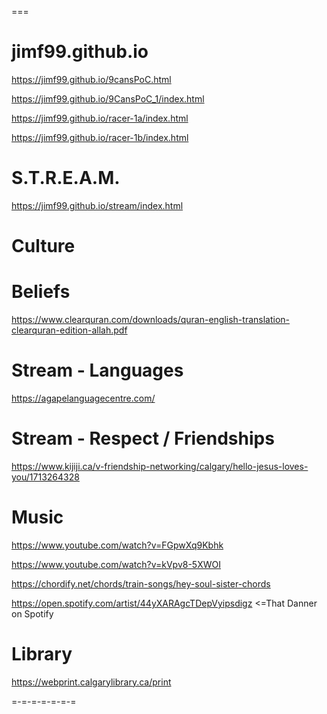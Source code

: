 ===

jimf99.github.io
===

https://jimf99.github.io/9cansPoC.html

https://jimf99.github.io/9CansPoC_1/index.html

https://jimf99.github.io/racer-1a/index.html

https://jimf99.github.io/racer-1b/index.html

S.T.R.E.A.M.
============

https://jimf99.github.io/stream/index.html

Culture
=======

Beliefs
=======
https://www.clearquran.com/downloads/quran-english-translation-clearquran-edition-allah.pdf

Stream - Languages
===================
https://agapelanguagecentre.com/

Stream - Respect / Friendships
==============================

https://www.kijiji.ca/v-friendship-networking/calgary/hello-jesus-loves-you/1713264328

Music
=====
https://www.youtube.com/watch?v=FGpwXq9Kbhk

https://www.youtube.com/watch?v=kVpv8-5XWOI

https://chordify.net/chords/train-songs/hey-soul-sister-chords

https://open.spotify.com/artist/44yXARAgcTDepVyipsdigz <=That Danner on Spotify

Library
=======

https://webprint.calgarylibrary.ca/print

=-=-=-=-=-=-=


